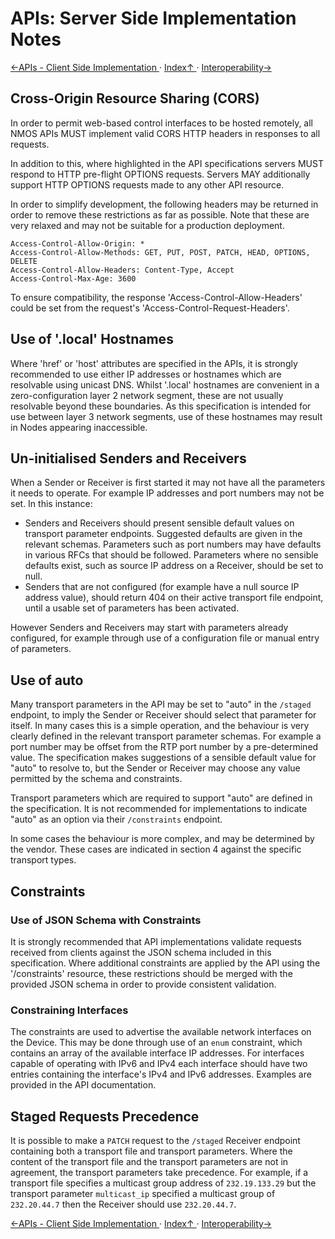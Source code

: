 # APIs: Server Side Implementation Notes

[←APIs - Client Side Implementation ](2.1._APIs_-_Client_Side_Implementation.md) · [ Index↑ ](..) · [Interoperability→](3.0._Interoperability.md)



## Cross-Origin Resource Sharing (CORS)

In order to permit web-based control interfaces to be hosted remotely, all NMOS APIs MUST implement valid CORS HTTP headers in responses to all requests.

In addition to this, where highlighted in the API specifications servers MUST respond to HTTP pre-flight OPTIONS requests. Servers MAY additionally support HTTP OPTIONS requests made to any other API resource.

In order to simplify development, the following headers may be returned in order to remove these restrictions as far as possible. Note that these are very relaxed and may not be suitable for a production deployment.

```
Access-Control-Allow-Origin: *
Access-Control-Allow-Methods: GET, PUT, POST, PATCH, HEAD, OPTIONS, DELETE
Access-Control-Allow-Headers: Content-Type, Accept
Access-Control-Max-Age: 3600
```

To ensure compatibility, the response 'Access-Control-Allow-Headers' could be set from the request's 'Access-Control-Request-Headers'.

## Use of '.local' Hostnames

Where 'href' or 'host' attributes are specified in the APIs, it is strongly recommended to use either IP addresses or hostnames which are resolvable using unicast DNS. Whilst '.local' hostnames are convenient in a zero-configuration layer 2 network segment, these are not usually resolvable beyond these boundaries. As this specification is intended for use between layer 3 network segments, use of these hostnames may result in Nodes appearing inaccessible.

## Un-initialised Senders and Receivers

When a Sender or Receiver is first started it may not have all the parameters it needs to operate. For example IP addresses and port numbers may not be set. In this instance:

*   Senders and Receivers should present sensible default values on transport parameter endpoints. Suggested defaults are given in the relevant schemas. Parameters such as port numbers may have defaults in various RFCs that should be followed. Parameters where no sensible defaults exist, such as source IP address on a Receiver, should be set to null.
*   Senders that are not configured (for example have a null source IP address value), should return 404 on their active transport file endpoint, until a usable set of parameters has been activated.

However Senders and Receivers may start with parameters already configured, for example through use of a configuration file or manual entry of parameters.

## Use of auto
Many transport parameters in the API may be set to "auto" in the `/staged` endpoint, to imply the Sender or Receiver should select that parameter for itself. In many cases this is a simple operation, and the behaviour is very clearly defined in the relevant transport parameter schemas. For example a port number may be offset from the RTP port number by a pre-determined value. The specification makes suggestions of a sensible default value for "auto" to resolve to, but the Sender or Receiver may choose any value permitted by the schema and constraints.

Transport parameters which are required to support "auto" are defined in the specification. It is not recommended for implementations to indicate "auto" as an option via their `/constraints` endpoint.

In some cases the behaviour is more complex, and may be determined by the vendor. These cases are indicated in section 4 against the specific transport types.

## Constraints

### Use of JSON Schema with Constraints

It is strongly recommended that API implementations validate requests received from clients against the JSON schema included in this specification. Where additional constraints are applied by the API using the '/constraints' resource, these restrictions should be merged with the provided JSON schema in order to provide consistent validation.

### Constraining Interfaces

The constraints are used to advertise the available network interfaces on the Device. This may be done through use of an `enum` constraint, which contains an array of the available interface IP addresses. For interfaces capable of operating with IPv6 and IPv4 each interface should have two entries containing the interface's IPv4 and IPv6 addresses. Examples are provided in the API documentation.

## Staged Requests Precedence

It is possible to make a `PATCH` request to the `/staged` Receiver endpoint containing both a transport file and transport parameters. Where the content of the transport file and the transport parameters are not in agreement, the transport parameters take precedence. For example, if a transport file specifies a multicast group address of `232.19.133.29` but the transport parameter `multicast_ip` specified a multicast group of `232.20.44.7` then the Receiver should use `232.20.44.7`.

[←APIs - Client Side Implementation ](2.1._APIs_-_Client_Side_Implementation.md) · [ Index↑ ](..) · [Interoperability→](3.0._Interoperability.md)
